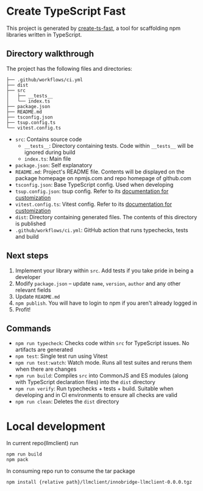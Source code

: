 # Create TypeScript Fast

This project is generated by [create-ts-fast](https://github.com/yangshun/create-ts-fast), a tool for scaffolding npm libraries written in TypeScript.

## Directory walkthrough

The project has the following files and directories:

```
├── .github/workflows/ci.yml
├── dist
├── src
│   ├── __tests__
│   └── index.ts
├── package.json
├── README.md
├── tsconfig.json
├── tsup.config.ts
└── vitest.config.ts
```

- `src`: Contains source code
  - `__tests__`: Directory containing tests. Code within `__tests__` will be ignored during build
  - `index.ts`: Main file
- `package.json`: Self explanatory
- `README.md`: Project's README file. Contents will be displayed on the package homepage on npmjs.com and repo homepage of github.com
- `tsconfig.json`: Base TypeScript config. Used when developing
- `tsup.config.json`: tsup config. Refer to its [documentation for customization](https://tsup.egoist.dev/#using-custom-configuration)
- `vitest.config.ts`: Vitest config. Refer to its [documentation for customization](https://vitest.dev/config/)
- `dist`: Directory containing generated files. The contents of this directory is published
- `.github/workflows/ci.yml`: GitHub action that runs typechecks, tests and build

## Next steps

1. Implement your library within `src`. Add tests if you take pride in being a developer
2. Modify `package.json` – update `name`, `version`, `author` and any other relevant fields
3. Update `README.md`
4. `npm publish`. You will have to login to npm if you aren't already logged in
5. Profit!

## Commands

- `npm run typecheck`: Checks code within `src` for TypeScript issues. No artifacts are generated
- `npm test`: Single test run using Vitest
- `npm run test:watch`: Watch mode. Runs all test suites and reruns them when there are changes
- `npm run build`: Compiles `src` into CommonJS and ES modules (along with TypeScript declaration files) into the `dist` directory
- `npm run verify`: Run typechecks + tests + build. Suitable when developing and in CI environments to ensure all checks are valid
- `npm run clean`: Deletes the `dist` directory

# Local development
In current repo(llmclient) run
```
npm run build
npm pack
```

In consuming repo run to consume the tar package
```
npm install {relative path}/llmclient/innobridge-llmclient-0.0.0.tgz
```